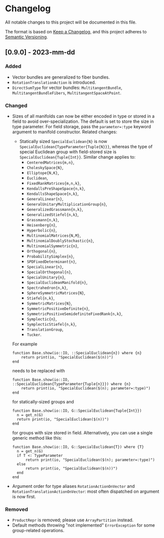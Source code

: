 # Changelog

All notable changes to this project will be documented in this file.

The format is based on [Keep a Changelog](https://keepachangelog.com/en/1.0.0/),
and this project adheres to [Semantic Versioning](https://semver.org/spec/v2.0.0.html).

## [0.9.0] - 2023-mm-dd

### Added

- Vector bundles are generalized to fiber bundles.
- `RotationTranslationAction` is introduced.
- `DirectSumType` for vector bundles: `MultitangentBundle`, `MultitangentBundleFibers`, `MultitangentSpaceAtPoint`.

### Changed

- Sizes of all manifolds can now be either encoded in type or stored in a field to avoid over-specialization.
  The default is set to store the size in type parameter. For field storage, pass the `parameter=:type` keyword
  argument to manifold constructor. Related changes:
  - Statically sized `SpecialEuclidean{N}` is now `SpecialEuclidean{TypeParameter{Tuple{N}}}`, whereas the type of special Euclidean group with field-stored size is `SpecialEuclidean{Tuple{Int}}`. Similar change applies to:
    - `CenteredMatrices{m,n}`,
    - `CholeskySpace{N}`,
    - `Elliptope{N,K}`,
    - `Euclidean`,
    - `FixedRankMatrices{m,n,k}`,
    - `KendallsPreShapeSpace{n,k}`,
    - `KendallsShapeSpace{n,k}`,
    - `GeneralLinear{n}`,
    - `GeneralUnitaryMultiplicationGroup{n}`,
    - `GeneralizedGrassmann{n,k}`,
    - `GeneralizedStiefel{n,k}`,
    - `Grassmann{n,k}`,
    - `Heisenberg{n}`,
    - `Hyperbolic{n}`,
    - `MultinomialMatrices{N,M}`,
    - `MultinomialDoublyStochastic{n}`,
    - `MultinomialSymmetric{n}`,
    - `Orthogonal{n}`,
    - `ProbabilitySimplex{n}`,
    - `SPDFixedDeterminant{n}`,
    - `SpecialLinear{n}`,
    - `SpecialOrthogonal{n}`,
    - `SpecialUnitary{n}`,
    - `SpecialEuclideanManifold{n}`,
    - `Spectrahedron{n,k}`,
    - `SphereSymmetricMatrices{N}`,
    - `Stiefel{n,k}`,
    - `SymmetricMatrices{N}`,
    - `SymmetricPositiveDefinite{n}`,
    - `SymmetricPositiveSemidefiniteFixedRank{n,k}`,
    - `Symplectic{n}`,
    - `SymplecticStiefel{n,k}`,
    - `TranslationGroup`,
    - `Tucker`.
  
  For example

  ```{julia}
  function Base.show(io::IO, ::SpecialEuclidean{n}) where {n}
      return print(io, "SpecialEuclidean($(n))")
  end
  ```

  needs to be replaced with

  ```{julia}
  function Base.show(io::IO, ::SpecialEuclidean{TypeParameter{Tuple{n}}}) where {n}
      return print(io, "SpecialEuclidean($(n); parameter=:type)")
  end
  ```

  for statically-sized groups and

  ```{julia}
  function Base.show(io::IO, G::SpecialEuclidean{Tuple{Int}})
    n = get_n(G)
    return print(io, "SpecialEuclidean($(n))")
  end
  ```

  for groups with size stored in field. Alternatively, you can use a single generic method like this:
  
  ```{julia}
  function Base.show(io::IO, G::SpecialEuclidean{T}) where {T}
    n = get_n(G)
    if T <: TypeParameter
        return print(io, "SpecialEuclidean($(n); parameter=:type)")
    else
        return print(io, "SpecialEuclidean($(n))")
    end
  end
  ```

- Argument order for type aliases `RotationActionOnVector` and `RotationTranslationActionOnVector`: most often dispatched on argument is now first.

### Removed

- `ProductRepr` is removed; please use `ArrayPartition` instead.
- Default methods throwing "not implemented" `ErrorException` for some group-related operations.
